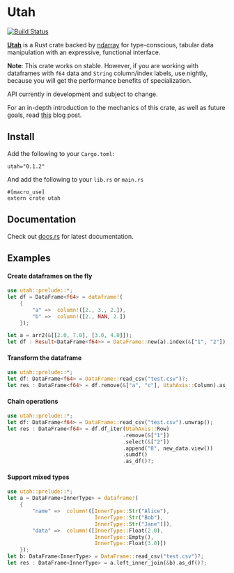 # Utah

[![Build Status](https://travis-ci.org/pegasos1/utah.svg?branch=master)](https://travis-ci.org/pegasos1/utah)

[**Utah**](http://crates.io/crates/utah) is a Rust crate backed by [ndarray](https://github.com/bluss/rust-ndarray) for type-conscious, tabular data manipulation with an expressive, functional interface.

**Note**: This crate works on stable. However, if you are working with dataframes with `f64` data and `String` column/index labels, use nightly, because you will get the performance benefits of specialization. 

API currently in development and subject to change.

For an in-depth introduction to the mechanics of this crate, as well as future goals, read [this](http://suchin.co/2016/28/12/Introducing-Utah) blog post.

## Install

Add the following to your `Cargo.toml`:

```
utah="0.1.2"
```

And add the following to your `lib.rs` or `main.rs`

```
#[macro_use]
extern crate utah
```
## Documentation

Check out [docs.rs](http://docs.rs/utah) for latest documentation. 

## Examples


#### Create dataframes on the fly

```rust
use utah::prelude::*;
let df = DataFrame<f64> = dataframe!(
    {
        "a" =>  column!([2., 3., 2.]),
        "b" =>  column!([2., NAN, 2.])
    });

let a = arr2(&[[2.0, 7.0], [3.0, 4.0]]);
let df : Result<DataFrame<f64>> = DataFrame::new(a).index(&["1", "2"]);
```

#### Transform the dataframe

```rust
use utah::prelude::*;
let df: DataFrame<f64> = DataFrame::read_csv("test.csv")?;       
let res : DataFrame<f64> = df.remove(&["a", "c"], UtahAxis::Column).as_df()?;
```

#### Chain operations

```rust
use utah::prelude::*;
let df: DataFrame<f64> = DataFrame::read_csv("test.csv").unwrap();       
let res : DataFrame<f64> = df.df_iter(UtahAxis::Row)
                                     .remove(&["1"])
                                     .select(&["2"])
                                     .append("8", new_data.view())
                                     .sumdf()
                                     .as_df()?;
```

#### Support mixed types

```rust
use utah::prelude::*;
let a = DataFrame<InnerType> = dataframe!(
    {
        "name" =>  column!([InnerType::Str("Alice"),
                            InnerType::Str("Bob"),
                            InnerType::Str("Jane")]),
        "data" =>  column!([InnerType::Float(2.0),
                            InnerType::Empty(),
                            InnerType::Float(3.0)])
    });
let b: DataFrame<InnerType> = DataFrame::read_csv("test.csv")?;
let res : DataFrame<InnerType> = a.left_inner_join(&b).as_df()?;
```
